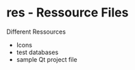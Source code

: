 # res - Ressource Files

Different Ressources

  - Icons
  - test databases
  - sample Qt project file